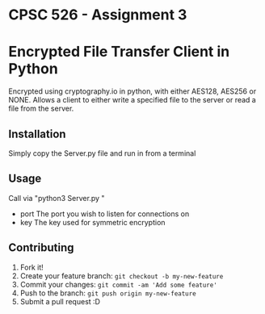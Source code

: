 # CPSC 526 - Assignment 3
# Encrypted File Transfer Client in Python

Encrypted using cryptography.io in python, with either AES128, AES256 or NONE. Allows a client to either write a specified file to the server or read a file from the server. 

## Installation

Simply copy the Server.py file and run in from a terminal

## Usage

Call via "python3 Server.py <port> <key>"
  - port The port you wish to listen for connections on
  - key The key used for symmetric encryption

## Contributing

1. Fork it!
2. Create your feature branch: `git checkout -b my-new-feature`
3. Commit your changes: `git commit -am 'Add some feature'`
4. Push to the branch: `git push origin my-new-feature`
5. Submit a pull request :D
